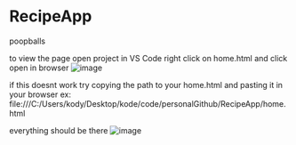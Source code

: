 # RecipeApp
poopballs


to view the page open project in VS Code
right click on home.html and click open in browser
![image](https://user-images.githubusercontent.com/72366575/206316293-fabe5b7f-8b07-4600-a000-ce4145ecd6eb.png)


if this doesnt work try copying the path to your home.html and pasting it in your browser
ex: file:///C:/Users/kody/Desktop/kode/code/personalGithub/RecipeApp/home.html


everything should be there
![image](https://user-images.githubusercontent.com/72366575/206316561-e74c2849-31e5-4a0d-9d4a-b43f5d7bdad5.png)
